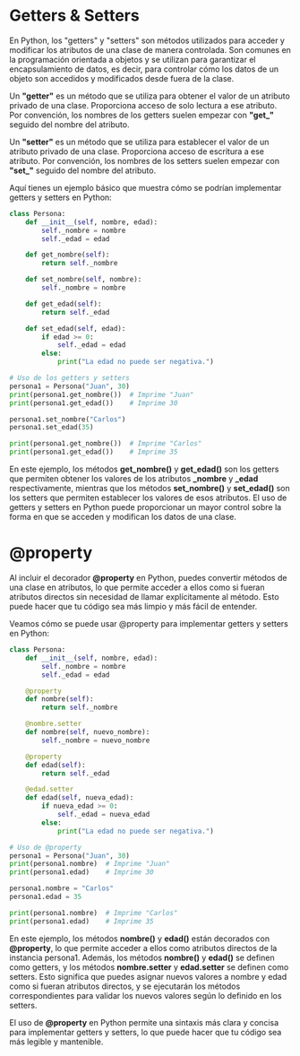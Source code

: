 # Getters & Setters

En Python, los "getters" y "setters" son métodos utilizados para acceder y modificar los atributos de una clase de manera controlada. Son comunes en la programación orientada a objetos y se utilizan para garantizar el encapsulamiento de datos, es decir, para controlar cómo los datos de un objeto son accedidos y modificados desde fuera de la clase.

Un **"getter"** es un método que se utiliza para obtener el valor de un atributo privado de una clase. Proporciona acceso de solo lectura a ese atributo. Por convención, los nombres de los getters suelen empezar con **"get_"** seguido del nombre del atributo.

Un **"setter"** es un método que se utiliza para establecer el valor de un atributo privado de una clase. Proporciona acceso de escritura a ese atributo. Por convención, los nombres de los setters suelen empezar con **"set_"** seguido del nombre del atributo.

Aquí tienes un ejemplo básico que muestra cómo se podrían implementar getters y setters en Python:

```python 
class Persona:
    def __init__(self, nombre, edad):
        self._nombre = nombre
        self._edad = edad

    def get_nombre(self):
        return self._nombre

    def set_nombre(self, nombre):
        self._nombre = nombre

    def get_edad(self):
        return self._edad

    def set_edad(self, edad):
        if edad >= 0:
            self._edad = edad
        else:
            print("La edad no puede ser negativa.")

# Uso de los getters y setters
persona1 = Persona("Juan", 30)
print(persona1.get_nombre())  # Imprime "Juan"
print(persona1.get_edad())    # Imprime 30

persona1.set_nombre("Carlos")
persona1.set_edad(35)

print(persona1.get_nombre())  # Imprime "Carlos"
print(persona1.get_edad())    # Imprime 35

```

En este ejemplo, los métodos **get_nombre()** y **get_edad()** son los getters que permiten obtener los valores de los atributos **_nombre** y **_edad** respectivamente, mientras que los métodos **set_nombre()** y **set_edad()** son los setters que permiten establecer los valores de esos atributos. El uso de getters y setters en Python puede proporcionar un mayor control sobre la forma en que se acceden y modifican los datos de una clase.

# @property

Al incluir el decorador **@property** en Python, puedes convertir métodos de una clase en atributos, lo que permite acceder a ellos como si fueran atributos directos sin necesidad de llamar explícitamente al método. Esto puede hacer que tu código sea más limpio y más fácil de entender.

Veamos cómo se puede usar @property para implementar getters y setters en Python:

```python
class Persona:
    def __init__(self, nombre, edad):
        self._nombre = nombre
        self._edad = edad

    @property
    def nombre(self):
        return self._nombre

    @nombre.setter
    def nombre(self, nuevo_nombre):
        self._nombre = nuevo_nombre

    @property
    def edad(self):
        return self._edad

    @edad.setter
    def edad(self, nueva_edad):
        if nueva_edad >= 0:
            self._edad = nueva_edad
        else:
            print("La edad no puede ser negativa.")

# Uso de @property
persona1 = Persona("Juan", 30)
print(persona1.nombre)  # Imprime "Juan"
print(persona1.edad)    # Imprime 30

persona1.nombre = "Carlos"
persona1.edad = 35

print(persona1.nombre)  # Imprime "Carlos"
print(persona1.edad)    # Imprime 35

```

En este ejemplo, los métodos **nombre()** y **edad()** están decorados con **@property**, lo que permite acceder a ellos como atributos directos de la instancia persona1. Además, los métodos **nombre()** y **edad()** se definen como getters, y los métodos **nombre.setter** y **edad.setter** se definen como setters. Esto significa que puedes asignar nuevos valores a nombre y edad como si fueran atributos directos, y se ejecutarán los métodos correspondientes para validar los nuevos valores según lo definido en los setters.

El uso de **@property** en Python permite una sintaxis más clara y concisa para implementar getters y setters, lo que puede hacer que tu código sea más legible y mantenible.